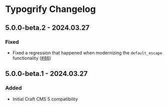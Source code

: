 # Typogrify Changelog

## 5.0.0-beta.2 - 2024.03.27
### Fixed
* Fixed a regression that happened when modernizing the `default_escape` functionality ([#86](https://github.com/nystudio107/craft-typogrify/issues/86))

## 5.0.0-beta.1 - 2024.03.27
### Added
* Initial Craft CMS 5 compatibility
